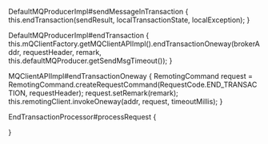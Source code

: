 DefaultMQProducerImpl#sendMessageInTransaction {
	this.endTransaction(sendResult, localTransactionState, localException);
}

DefaultMQProducerImpl#endTransaction {
	this.mQClientFactory.getMQClientAPIImpl().endTransactionOneway(brokerAddr, requestHeader, remark,
            this.defaultMQProducer.getSendMsgTimeout());
}


MQClientAPIImpl#endTransactionOneway {
	 RemotingCommand request = RemotingCommand.createRequestCommand(RequestCode.END_TRANSACTION, requestHeader);
        request.setRemark(remark);
        this.remotingClient.invokeOneway(addr, request, timeoutMillis);
}


EndTransactionProcessor#processRequest {
	
}
